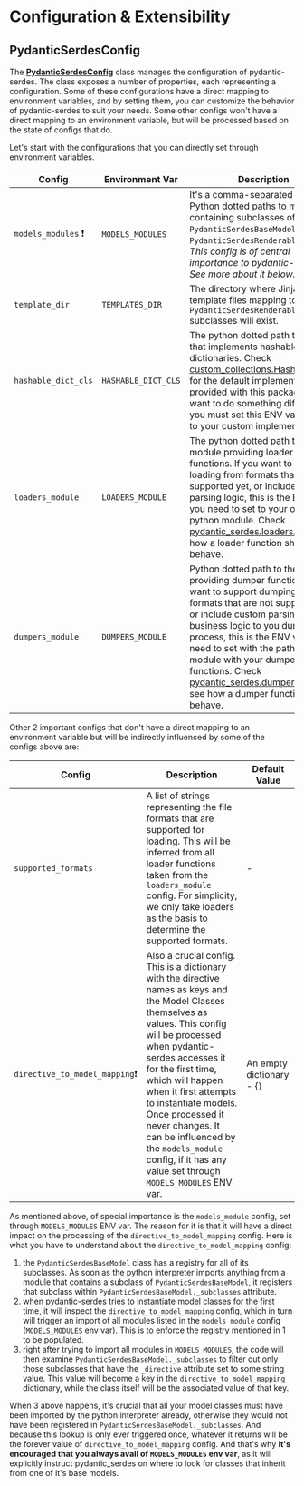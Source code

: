 # Configuration & Extensibility

## PydanticSerdesConfig
The [**PydanticSerdesConfig**](/pydantic_serdes/config.py) class manages the configuration of pydantic-serdes. 
The class exposes a number of properties, each representing a configuration. Some of these configurations have a 
direct mapping to environment variables, and by setting them, you can customize the behavior of pydantic-serdes to 
suit your needs. Some other configs won't have a direct mapping to an environment variable, but will be processed 
based on the state of configs that do.

Let's start with the configurations that you can directly set through environment variables.

| Config | Environment Var | Description                                                                                                                                                                                                                                                                                                                                                                                                      | Default Value |
| --- | --- | --- | --- |
| `models_modules` ❗ | `MODELS_MODULES` | It's a comma-separated string of Python dotted paths to modules containing subclasses of `PydanticSerdesBaseModel` or `PydanticSerdesRenderableModel`. *This config is of central importance to pydantic-serdes. See more about it below.*                                                                                                                                                                  | `"pydantic_serdes.models"` |
| `template_dir` | `TEMPLATES_DIR` | The directory where Jinja2 template files mapping to `PydanticSerdesRenderableModel` subclasses will exist.                                                                                                                                                                                                                                                                                                    | `"templates"` |
| `hashable_dict_cls` | `HASHABLE_DICT_CLS` | The python dotted path to a class that implements hashable dictionaries. Check [custom_collections.HashableDict()](/pydantic_serdes/custom_collections.py) for the default implementation provided with this package. If you want to do something different, you must set this ENV var pointing to your custom implementation.                                                                                 | `"pydantic_serdes.custom_collections.HashableDict"`|
| `loaders_module` | `LOADERS_MODULE` | The python dotted path to the module providing loader functions. If you want to support loading from formats that are not supported yet, or include custom parsing logic, this is the ENV var you need to set to your own python module. Check [pydantic_serdes.loaders.py](/pydantic_serdes/loaders.py) to see how a loader function should behave.                                                         | `"pydantic_serdes.loaders"`|
| `dumpers_module` | `DUMPERS_MODULE` | Python dotted path to the module providing dumper functions. If you want to support dumping to formats that are not supported yet, or include custom parsing business logic to you dumping process, this is the ENV var you need to set with the path to your module with your dumper functions. Check [pydantic_serdes.dumpers.py](/pydantic_serdes/dumpers.py) to see how a dumper function should behave. | `"pydantic_serdes.dumpers"`|

Other 2 important configs that don't have a direct mapping to an environment variable but will be indirectly influenced
by some of the configs above are:

| Config | Description                                                                                                                                                                                                                                                                                                                                                                                                                               | Default Value            |
| --- | --- | --- |
| `supported_formats` | A list of strings representing the file formats that are supported for loading. This will be inferred from all loader functions taken from the `loaders_module` config. For simplicity, we only take loaders as the basis to determine the supported formats.                                                                                                                                                                             | -                        |
| `directive_to_model_mapping`❗ | Also a crucial config. This is a dictionary with the directive names as keys and the Model Classes themselves as values. This config will be processed when pydantic-serdes accesses it for the first time, which will happen when it first attempts to instantiate models. Once processed it never changes. It can be influenced by the `models_module` config, if it has any value set through `MODELS_MODULES` ENV var. | An empty dictionary - {} |

As mentioned above, of special importance is the `models_module` config, set through `MODELS_MODULES` ENV var. The 
reason for it is that it will have a direct impact on the processing of the `directive_to_model_mapping` config. 
Here is what you have to understand about the `directive_to_model_mapping` config:

1. the `PydanticSerdesBaseModel` class has a registry for all of its subclasses. As soon as the python 
   interpreter imports anything from a module that contains a subclass of `PydanticSerdesBaseModel`, it registers 
   that subclass within `PydanticSerdesBaseModel._subclasses` attribute.
2. when pydantic-serdes tries to instantiate model classes for the first time, it will inspect the 
   `directive_to_model_mapping` config, which
in turn will trigger an import of all modules listed in the `models_module` config (`MODELS_MODULES` env var). This 
   is to enforce the registry mentioned in 1 to be populated.
3. right after trying to import all modules in `MODELS_MODULES`, the code will then examine 
   `PydanticSerdesBaseModel._subclasses` to filter out only those subclasses that have the `_directive` attribute 
   set to some string value. This value will become a key in the `directive_to_model_mapping` dictionary, while the 
   class itself will be the associated value of that key. 

When 3 above happens, it's crucial that all your model classes must have been imported by the python interpreter 
already, otherwise they would not have been registered in `PydanticSerdesBaseModel._subclasses`. And because this 
lookup is only ever triggered once, whatever it returns will be the forever value of `directive_to_model_mapping` 
config. And that's why **it's encouraged that you always avail of `MODELS_MODULES` env var**, as it will explicitly 
instruct pydantic_serdes on where to look for classes that inherit from one of it's base models. 
